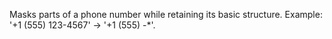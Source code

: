 Masks parts of a phone number while retaining its basic structure. Example: '+1 (555) 123-4567' -> '+1 (555) -*'.
